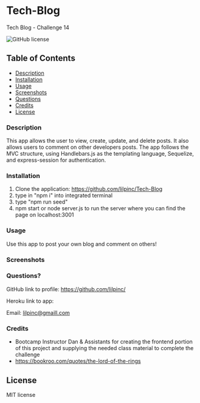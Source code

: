 # Tech-Blog
Tech Blog - Challenge 14

 ![GitHub license](https://img.shields.io/badge/License-MIT-green.svg)


## Table of Contents

  * [Description](#description)
  * [Installation](#installation)
  * [Usage](#usage)
  * [Screenshots](#screenshots)
  * [Questions](#questions)
  * [Credits](#credits)
  * [License](#license)
  
### Description

This app allows the user to view, create, update, and delete posts. It also allows users to comment on other developers posts. The app follows the MVC structure, using Handlebars.js as the templating language, Sequelize, and express-session for authentication.


### Installation

1. Clone the application: https://github.com/lilpinc/Tech-Blog 
2. type in "npm i" into integrated terminal 
3. type "npm run seed"
4. npm start or node server.js to run the server where you can find the page on localhost:3001

### Usage

Use this app to post your own blog and comment on others!

### Screenshots


### Questions?

GitHub link to profile: https://github.com/lilpinc/

Heroku link to app: 

Email: lilpinc@gmaill.com
 

### Credits

 - Bootcamp Instructor Dan & Assistants for creating the frontend portion of this project and supplying the needed class material to complete the challenge
- https://bookroo.com/quotes/the-lord-of-the-rings


## License 

 MIT license







